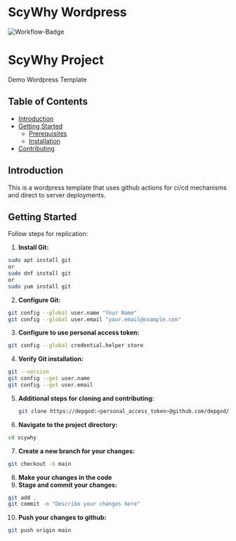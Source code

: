 # ScyWhy Wordpress 
![Workflow-Badge](https://github.com/depgod/scywhy/actions/workflows/deploy.yml/badge.svg)

# ScyWhy Project

Demo Wordpress Template

## Table of Contents

- [Introduction](#introduction)
- [Getting Started](#getting-started)
  - [Prerequisites](#prerequisites)
  - [Installation](#installation)
- [Contributing](#contributing)

## Introduction

This is a wordpress template that uses github actions for ci/cd mechanisms and direct to server deployments.

## Getting Started

Follow steps for replication:

1. **Install Git:**

  ```bash
  sudo apt install git
  or
  sudo dnf install git
  or
  sudo yum install git
  ```

2. **Configure Git:**

  ```bash
  git config --global user.name "Your Name"
  git config --global user.email "your.email@example.com"
  ```

3. **Configure to use personal access token:**

  ```bash
  git config --global credential.helper store
  ```

4. **Verify Git installation:**

  ```bash
  git --version
  git config --get user.name
  git config --get user.email
  ```

5. **Additional steps for cloning and contributing:**

   ```bash
   git clone https://depgod:<personal_access_token>@github.com/depgod/scywhy.git
   ```

6. **Navigate to the project directory:**

  ```bash
  cd scywhy
  ```

7. **Create a new branch for your changes:**

  ```bash
  git checkout -b main
  ```

8. **Make your changes in the code**
9. **Stage and commit your changes:**

  ```bash
  git add .
  git commit -m "Describe your changes here"
  ```

10. **Push your changes to github:**

  ```bash
  git push origin main
  ```

